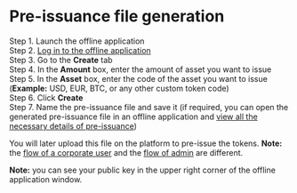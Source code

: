 # Pre-issuance file generation

Step 1. Launch the offline application  
Step 2. [Log in to the offline application](https://cryptofund.software/resources/product-guide/admins/offline-application-admins/log-in-to-the-offline-application-admin/)  
Step 3. Go to the **Create** tab  
Step 4. In the **Amount** box, enter the amount of asset you want to issue  
Step 5. In the **Asset** box, enter the code of the asset you want to issue \(**Example:** USD, EUR, BTC, or any other custom token code\)  
Step 6. Click **Create**  
Step 7. Name the pre-issuance file and save it \(if required, you can open the generated pre-issuance file in an offline application and [view all the necessary details of pre-issuance](https://cryptofund.software/resources/product-guide/admins/offline-application-admins/pre-issuance-file-review-admin/)\)

You will later upload this file on the platform to pre-issue the tokens. **Note:** the [flow of a corporate user](https://cryptofund.software/resources/product-guide/end-users/user-issued-tokens/token-pre-issuance/) and the [flow of admin](https://cryptofund.software/resources/product-guide/admins/system-assets-management/system-asset-pre-issuance/) are different.

**Note:** you can see your public key in the upper right corner of the offline application window.


